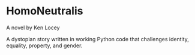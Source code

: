 # HomoNeutralis

A novel by Ken Locey

A dystopian story written in working Python code that challenges identity, equality, property, and gender.



